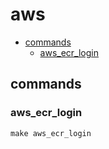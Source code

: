 # aws

* [commands](#commands)
    * [aws_ecr_login](#aws_ecr_login)

## commands

### aws_ecr_login

```shell
make aws_ecr_login
```
